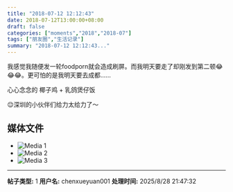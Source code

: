 ```yaml
---
title: "2018-07-12 12:12:43"
date: 2018-07-12T13:00:00+08:00
draft: false
categories: ["moments","2018","2018-07"]
tags: ["朋友圈","生活记录"]
summary: "2018-07-12 12:12:43..."
---
```


我感觉我随便发一轮foodporn就会造成刷屏。而我明天要走了却刚发到第二顿😂😂😂。更可怕的是我明天要去成都……

心心念念的 椰子鸡 + 乳鸽煲仔饭

😌深圳的小伙伴们给力太给力了～

## 媒体文件

- ![Media 1](/Moments/photos/2018-07-12/201807121212430.jpg)
- ![Media 2](/Moments/photos/2018-07-12/201807121212431.jpg)
- ![Media 3](/Moments/photos/2018-07-12/201807121212432.jpg)

---

**帖子类型:** 1
**用户名:** chenxueyuan001
**处理时间:** 2025/8/28 21:47:32